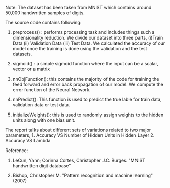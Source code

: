 Note: The dataset has been taken from MNIST which contains around 50,000 handwritten samples of digits.


The source code contains following:

1. preprocess() : performs processing task and includes things such a dimensionality reduction. We divide our dataset into three parts, (i)Train Data (ii) Validation Data (iii) Test Data. We calculated the accuracy of our model once the training is done using the validation and the test datasets. 


2. sigmoid() : a simple sigmoid function where the input can be a scalar, vector or a matrix
 

3. nnObjFunction(): this contains the majority of the code for training the feed forward and error back propagation of our model. We compute the error function of the Neural Network.
 

4. nnPredict(): This function is used to predict the true lable for train data, validation data or test data.
 

5. initializeWeights(): this is used to randomly assign weights to the hidden units along with one bias unit.
 


The report talks about different sets of variations related to two major parameters,
	1. Accuracy VS Number of Hidden Units in Hidden Layer
	2. Accuracy VS Lambda 
	
	
Reference:


1. LeCun, Yann; Corinna Cortes, Christopher J.C. Burges. "MNIST handwritten digit database"
 

2. Bishop, Christopher M. "Pattern recognition and machine learning" (2007)
